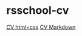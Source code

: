 # rsschool-cv
[CV html+css](https://biraeusova.github.io/rsschool-cv/)
[CV Markdown](https://biraeusova.github.io/rsschool-cv/cv)
